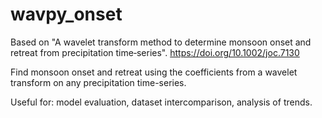 # wavpy_onset
Based on "A wavelet transform method to determine monsoon onset and retreat from precipitation time‐series". https://doi.org/10.1002/joc.7130

Find monsoon onset and retreat using the coefficients from a wavelet transform on any precipitation time-series. 

Useful for: model evaluation, dataset intercomparison, analysis of trends. 
